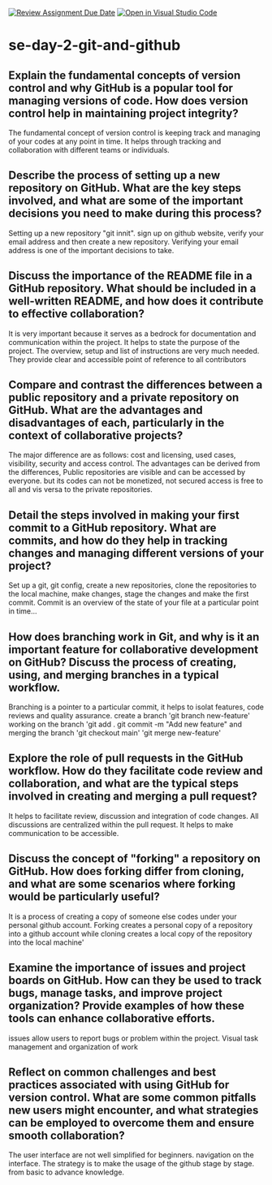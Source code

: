 [![Review Assignment Due Date](https://classroom.github.com/assets/deadline-readme-button-22041afd0340ce965d47ae6ef1cefeee28c7c493a6346c4f15d667ab976d596c.svg)](https://classroom.github.com/a/8wgCKhpZ)
[![Open in Visual Studio Code](https://classroom.github.com/assets/open-in-vscode-2e0aaae1b6195c2367325f4f02e2d04e9abb55f0b24a779b69b11b9e10269abc.svg)](https://classroom.github.com/online_ide?assignment_repo_id=15666926&assignment_repo_type=AssignmentRepo)
# se-day-2-git-and-github
## Explain the fundamental concepts of version control and why GitHub is a popular tool for managing versions of code. How does version control help in maintaining project integrity?
The fundamental concept of version control is keeping track and managing of your codes at any point in time. It helps through tracking and collaboration with different teams or individuals. 

## Describe the process of setting up a new repository on GitHub. What are the key steps involved, and what are some of the important decisions you need to make during this process?
Setting up a new repository "git innit". sign up on github website, verify your email address and then create a new repository. Verifying your email address is one of the important decisions to take.

## Discuss the importance of the README file in a GitHub repository. What should be included in a well-written README, and how does it contribute to effective collaboration?
It is very important because it serves as a bedrock for documentation and communication within the project. It helps to state the purpose of the project. The overview, setup and list of instructions are very much needed. They provide clear and accessible point of reference to all contributors

## Compare and contrast the differences between a public repository and a private repository on GitHub. What are the advantages and disadvantages of each, particularly in the context of collaborative projects?
The major difference are as follows: cost and licensing, used cases, visibility, security and access control. The advantages can be derived from the differences, Public repositories are visible and can be accessed by everyone. but its codes can not be monetized, not secured access is free to all and vis versa to the private repositories. 

## Detail the steps involved in making your first commit to a GitHub repository. What are commits, and how do they help in tracking changes and managing different versions of your project?
Set up a git, git config, create a new repositories, clone the repositories to the local machine, make changes, stage the changes and make the first commit. Commit is an overview of the state of your file at a particular point in time...

## How does branching work in Git, and why is it an important feature for collaborative development on GitHub? Discuss the process of creating, using, and merging branches in a typical workflow.
Branching is a pointer to a particular commit, it helps to isolat features, code reviews and quality assurance. create a branch 'git branch new-feature' working on the branch 'git add .
git commit -m "Add new feature" and merging the branch 'git checkout main' 'git merge new-feature'

## Explore the role of pull requests in the GitHub workflow. How do they facilitate code review and collaboration, and what are the typical steps involved in creating and merging a pull request?
It helps to facilitate review, discussion and integration of code changes. All discussions are centralized within the pull request. It helps to make communication to be accessible.

## Discuss the concept of "forking" a repository on GitHub. How does forking differ from cloning, and what are some scenarios where forking would be particularly useful?
It is a process of creating a copy of someone else codes under your personal github account. Forking creates a personal copy of a repository into a github account while cloning creates a local copy of the repository into the local machine'

## Examine the importance of issues and project boards on GitHub. How can they be used to track bugs, manage tasks, and improve project organization? Provide examples of how these tools can enhance collaborative efforts.
issues allow users to report bugs or problem within the project. Visual task management and organization of work

## Reflect on common challenges and best practices associated with using GitHub for version control. What are some common pitfalls new users might encounter, and what strategies can be employed to overcome them and ensure smooth collaboration?
The user interface are not well simplified for beginners. navigation on the interface. The strategy is to make the usage of the github stage by stage. from basic to advance knowledge.
